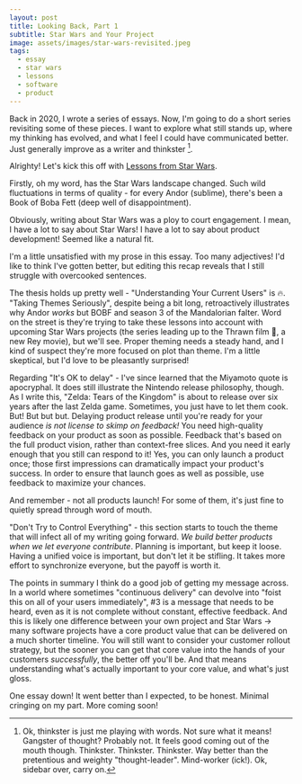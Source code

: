 ```yaml
---
layout: post
title: Looking Back, Part 1
subtitle: Star Wars and Your Project
image: assets/images/star-wars-revisited.jpeg
tags: 
  - essay
  - star wars
  - lessons
  - software
  - product
---
```


Back in 2020, I wrote a series of essays. Now, I'm going to do a short series revisiting some of these pieces. I want to explore what still stands up, where my thinking has evolved, and what I feel I could have communicated better. Just generally improve as a writer and thinkster [^1].

Alrighty! Let's kick this off with [Lessons from Star Wars](/2020/01/24/Star-Wars-Lessons.html).

Firstly, oh my word, has the Star Wars landscape changed. Such wild fluctuations in terms of quality - for every Andor (sublime), there's been a Book of Boba Fett (deep well of disappointment).

Obviously, writing about Star Wars was a ploy to court engagement. I mean, I have a lot to say about Star Wars! I have a lot to say about product development! Seemed like a natural fit.

I'm a little unsatisfied with my prose in this essay. Too many adjectives! I'd like to think I've gotten better, but editing this recap reveals that I still struggle with overcooked sentences.

The thesis holds up pretty well - "Understanding Your Current Users" is 🔥. "Taking Themes Seriously", despite being a bit long, retroactively illustrates why Andor *works* but BOBF and season 3 of the Mandalorian falter. Word on the street is they're trying to take these lessons into account with upcoming Star Wars projects (the series leading up to the Thrawn film 🤤, a new Rey movie), but we'll see. Proper theming needs a steady hand, and I kind of suspect they're more focused on plot than theme. I'm a little skeptical, but I'd love to be pleasantly surprised!

Regarding "It's OK to delay" - I've since learned that the Miyamoto quote is apocryphal. It does still illustrate the Nintendo release philosophy, though. As I write this, "Zelda: Tears of the Kingdom" is about to release over six years after the last Zelda game. Sometimes, you just have to let them cook. But! But but but. Delaying product release until you're ready for your audience *is not license to skimp on feedback!* You need high-quality feedback on your product as soon as possible. Feedback that's based on the full product vision, rather than context-free slices.  And you need it early enough that you still can respond to it! Yes, you can only launch a product once; those first impressions can dramatically impact your product's success. In order to ensure that launch goes as well as possible, use feedback to maximize your chances.

And remember - not all products launch! For some of them, it's just fine to quietly spread through word of mouth.

"Don't Try to Control Everything" - this section starts to touch the theme that will infect all of my writing going forward. *We build better products when we let everyone contribute*. Planning is important, but keep it loose. Having a unified voice is important, but don't let it be stifling. It takes more effort to synchronize everyone, but the payoff is worth it.

The points in summary I think do a good job of getting my message across. In a world where sometimes "continuous delivery" can devolve into "foist this on all of your users immediately", #3 is a message that needs to be heard, even as it is not complete without constant, effective feedback. And this is likely one difference between your own project and Star Wars -> many software projects have a core product value that can be delivered on a much shorter timeline. You will still want to consider your customer rollout strategy, but the sooner you can get that core value into the hands of your customers *successfully*, the better off you'll be. And that means understanding what's actually important to your core value, and what's just gloss.

One essay down! It went better than I expected, to be honest. Minimal cringing on my part. More coming soon!

[^1]: Ok, thinkster is just me playing with words. Not sure what it means! Gangster of thought? Probably not. It feels good coming out of the mouth though. Thinkster. Thinkster. Thinkster. Way better than the pretentious and weighty "thought-leader". Mind-worker (ick!). Ok, sidebar over, carry on.